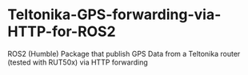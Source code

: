 # Teltonika-GPS-forwarding-via-HTTP-for-ROS2
ROS2 (Humble) Package that publish GPS Data from a Teltonika router (tested with RUT50x) via HTTP forwarding
